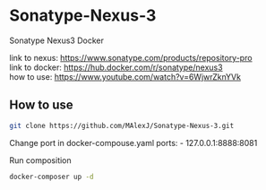 # Sonatype-Nexus-3
Sonatype Nexus3 Docker

link to nexus: https://www.sonatype.com/products/repository-pro <br>
link to docker: https://hub.docker.com/r/sonatype/nexus3  <br>
how to use: https://www.youtube.com/watch?v=6WjwrZknYVk <br>

## How to use

```sh
git clone https://github.com/MAlexJ/Sonatype-Nexus-3.git
```

Change port in docker-compouse.yaml
ports:
    - 127.0.0.1:8888:8081

Run composition

```sh
docker-composer up -d
```
